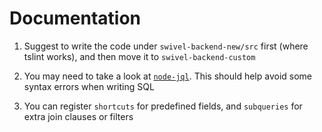 # Documentation

1. Suggest to write the code under `swivel-backend-new/src` first (where tslint works), and then move it to `swivel-backend-custom`

2. You may need to take a look at [`node-jql`](https://github.com/kennysng/node-jql). This should help avoid some syntax errors when writing SQL

3. You can register `shortcuts` for predefined fields, and `subqueries` for extra join clauses or filters